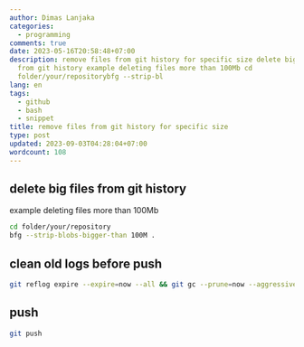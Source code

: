 ```yaml
---
author: Dimas Lanjaka
categories:
  - programming
comments: true
date: 2023-05-16T20:58:48+07:00
description: remove files from git history for specific size delete big files
  from git history example deleting files more than 100Mb cd
  folder/your/repositorybfg --strip-bl
lang: en
tags:
  - github
  - bash
  - snippet
title: remove files from git history for specific size
type: post
updated: 2023-09-03T04:28:04+07:00
wordcount: 108
---
```


## delete big files from git history
example deleting files more than 100Mb
```bash
cd folder/your/repository
bfg --strip-blobs-bigger-than 100M .
```

## clean old logs before push
```bash
git reflog expire --expire=now --all && git gc --prune=now --aggressive
```

## push
```bash
git push
```
